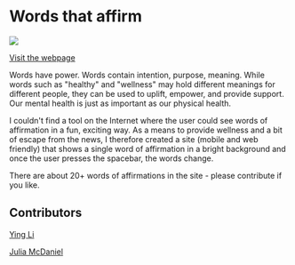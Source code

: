 # Words that affirm 

<img src="https://github.com/ying-li-python/words-that-affirm/blob/master/static/demo.gif?raw=true">

[Visit the webpage](https://yingli.dev/words-that-affirm/)

Words have power. Words contain intention, purpose, meaning. While words such as "healthy" and "wellness" may hold different meanings for different people, they can be used to uplift, empower, and provide support. Our mental health is just as important as our physical health.

I couldn't find a tool on the Internet where the user could see words of affirmation in a fun, exciting way. As a means to provide wellness and a bit of escape from the news, I therefore created a site (mobile and web friendly) that shows a single word of affirmation in a bright background and once the user presses the spacebar, the words change. 

There are about 20+ words of affirmations in the site - please contribute if you like.    


## Contributors 
[Ying Li](https://github.com/ying-li-python)

[Julia McDaniel](https://github.com/juliayukamcdaniel) 
